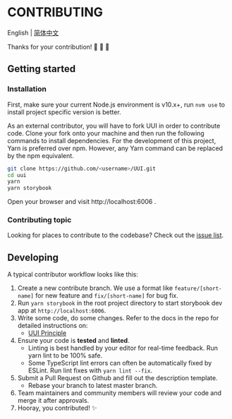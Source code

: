 # CONTRIBUTING

English | [简体中文](https://github.com/HackPlan/UUI/blob/master/docs/CONTRIBUTING.zh-CN.md)

Thanks for your contribution! 🎉 🎊 🥳

## Getting started

### Installation

First, make sure your current Node.js environment is v10.x+, run `nvm use` to install project specific version is better.

As an external contributor, you will have to fork UUI in order to contribute code. Clone your fork onto your machine and then run the following commands to install dependencies. For the development of this project, Yarn is preferred over npm. However, any Yarn command can be replaced by the npm equivalent.


```bash
git clone https://github.com/<username>/UUI.git
cd uui
yarn
yarn storybook
```

Open your browser and visit http://localhost:6006 .


### Contributing topic

Looking for places to contribute to the codebase? Check out the [issue list](https://github.com/HackPlan/UUI/issues).

## Developing

A typical contributor workflow looks like this:

1. Create a new contribute branch. We use a format like `feature/[short-name]` for new feature and `fix/[short-name]` for bug fix.
2. Run `yarn storybook` in the root project directory to start storybook dev app at `http://localhost:6006`.
3. Write some code, do some changes. Refer to the docs in the repo for detailed instructions on:
    * [UUI Principle](https://github.com/HackPlan/UUI/blob/master/docs/PRINCIPLE.md)
4. Ensure your code is **tested** and **linted**.
    * Linting is best handled by your editor for real-time feedback. Run yarn lint to be 100% safe.
    * Some TypeScript lint errors can often be automatically fixed by ESLint. Run lint fixes with `yarn lint --fix`.
5. Submit a Pull Request on Github and fill out the description template.
    * Rebase your branch to latest master branch.
6. Team maintainers and community members will review your code and merge it after approvals.
7. Hooray, you contributed! ✨